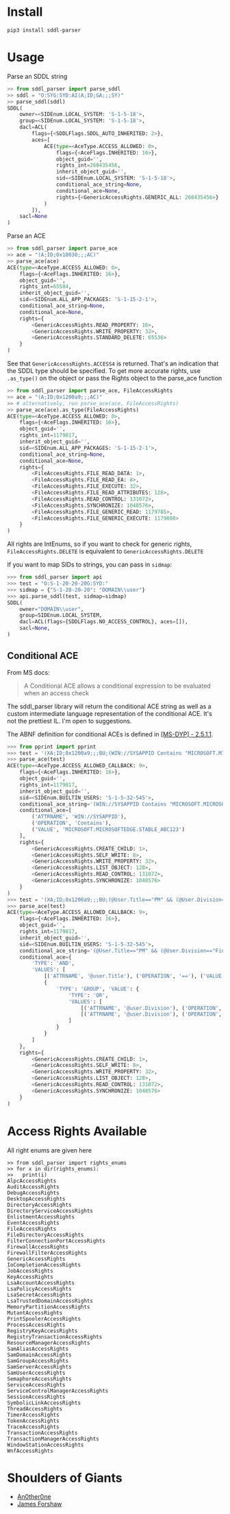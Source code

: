 # Install
```
pip3 install sddl-parser
```

# Usage
Parse an SDDL string

```py
>> from sddl_parser import parse_sddl
>> sddl = "O:SYG:SYD:AI(A;ID;GA;;;SY)"
>> parse_sddl(sddl)
SDDL(
    owner=<SIDEnum.LOCAL_SYSTEM: 'S-1-5-18'>,
    group=<SIDEnum.LOCAL_SYSTEM: 'S-1-5-18'>,
    dacl=ACL(
        flags={<SDDLFlags.SDDL_AUTO_INHERITED: 2>},
        aces=[
            ACE(type=<AceType.ACCESS_ALLOWED: 0>,
                flags={<AceFlags.INHERITED: 16>},
                object_guid='',
                rights_int=268435456,
                inherit_object_guid='',
                sid=<SIDEnum.LOCAL_SYSTEM: 'S-1-5-18'>,
                conditional_ace_string=None,
                conditional_ace=None,
                rights={<GenericAccessRights.GENERIC_ALL: 268435456>}
            )
        ]),
    sacl=None
)
```

Parse an ACE

```py
>> from sddl_parser import parse_ace
>> ace = "(A;ID;0x10030;;;AC)"
>> parse_ace(ace)
ACE(type=<AceType.ACCESS_ALLOWED: 0>,
    flags={<AceFlags.INHERITED: 16>},
    object_guid='',
    rights_int=65584,
    inherit_object_guid='',
    sid=<SIDEnum.ALL_APP_PACKAGES: 'S-1-15-2-1'>,
    conditional_ace_string=None,
    conditional_ace=None,
    rights={
        <GenericAccessRights.READ_PROPERTY: 16>,
        <GenericAccessRights.WRITE_PROPERTY: 32>,
        <GenericAccessRights.STANDARD_DELETE: 65536>
    }
)
```

See that `GenericAccessRights.ACCESS4` is returned. That's an indication that the SDDL type should be specified. To get more accurate rights, use `.as_type()` on the object or pass the Rights object to the parse_ace function

```py
>> from sddl_parser import parse_ace, FileAccessRights
>> ace = "(A;ID;0x1200a9;;;AC)"
>> # alternatively, run parse_ace(ace, FileAccessRights)
>> parse_ace(ace).as_type(FileAccessRights)
ACE(type=<AceType.ACCESS_ALLOWED: 0>,
    flags={<AceFlags.INHERITED: 16>},
    object_guid='',
    rights_int=1179817,
    inherit_object_guid='',
    sid=<SIDEnum.ALL_APP_PACKAGES: 'S-1-15-2-1'>,
    conditional_ace_string=None,
    conditional_ace=None,
    rights={
        <FileAccessRights.FILE_READ_DATA: 1>,
        <FileAccessRights.FILE_READ_EA: 8>,
        <FileAccessRights.FILE_EXECUTE: 32>,
        <FileAccessRights.FILE_READ_ATTRIBUTES: 128>,
        <FileAccessRights.READ_CONTROL: 131072>,
        <FileAccessRights.SYNCHRONIZE: 1048576>,
        <FileAccessRights.FILE_GENERIC_READ: 1179785>,
        <FileAccessRights.FILE_GENERIC_EXECUTE: 1179808>
    }
)
```

All rights are IntEnums, so if you want to check for generic rights, `FileAccessRights.DELETE` is equivalent to `GenericAccessRights.DELETE`

If you want to map SIDs to strings, you can pass in `sidmap`:

```py
>>> from sddl_parser import api
>>> test = "O:S-1-20-20-20G:SYD:"
>>> sidmap = {"S-1-20-20-20": "DOMAIN\\user"}
>>> api.parse_sddl(test, sidmap=sidmap)
SDDL(
    owner="DOMAIN\\user",
    group=SIDEnum.LOCAL_SYSTEM,
    dacl=ACL(flags={SDDLFlags.NO_ACCESS_CONTROL}, aces=[]),
    sacl=None,
)
```

## Conditional ACE

From MS docs:
> A Conditional ACE allows a conditional expression to be evaluated when an access check

The sddl_parser library will return the conditional ACE string as well as a custom intermediate language representation of the conditional ACE. It's not the prettiest IL. I'm open to suggestions.

The ABNF definition for conditional ACEs is defined in [[MS-DYP] - 2.5.1.1](https://learn.microsoft.com/en-us/openspecs/windows_protocols/ms-dtyp/f4296d69-1c0f-491f-9587-a960b292d070).

```py
>>> from pprint import pprint
>>> test = '(XA;ID;0x1200a9;;;BU;(WIN://SYSAPPID Contains "MICROSOFT.MICROSOFTEDGE.STABLE_ABC123"))'
>>> parse_ace(test)
ACE(type=<AceType.ACCESS_ALLOWED_CALLBACK: 9>,
    flags={<AceFlags.INHERITED: 16>},
    object_guid='',
    rights_int=1179817,
    inherit_object_guid='',
    sid=<SIDEnum.BUILTIN_USERS: 'S-1-5-32-545'>,
    conditional_ace_string='(WIN://SYSAPPID Contains "MICROSOFT.MICROSOFTEDGE.STABLE_ABC123")',
    conditional_ace=[
        ('ATTRNAME', 'WIN://SYSAPPID'),
        ('OPERATION', 'Contains'),
        ('VALUE', 'MICROSOFT.MICROSOFTEDGE.STABLE_ABC123')
    ],
    rights={
        <GenericAccessRights.CREATE_CHILD: 1>,
        <GenericAccessRights.SELF_WRITE: 8>,
        <GenericAccessRights.WRITE_PROPERTY: 32>,
        <GenericAccessRights.LIST_OBJECT: 128>,
        <GenericAccessRights.READ_CONTROL: 131072>,
        <GenericAccessRights.SYNCHRONIZE: 1048576>
    }
)
>>> test = '(XA;ID;0x1200a9;;;BU;(@User.Title=="PM" && (@User.Division=="Finance" || @User.Division == "Sales")))'
>>> parse_ace(test)
ACE(type=<AceType.ACCESS_ALLOWED_CALLBACK: 9>,
    flags={<AceFlags.INHERITED: 16>},
    object_guid='',
    rights_int=1179817,
    inherit_object_guid='',
    sid=<SIDEnum.BUILTIN_USERS: 'S-1-5-32-545'>,
    conditional_ace_string='(@User.Title=="PM" && (@User.Division=="Finance" || @User.Division == "Sales")',
    conditional_ace={
        'TYPE': 'AND',
        'VALUES': [
            [('ATTRNAME', '@user.Title'), ('OPERATION', '=='), ('VALUE', 'PM')],
            {
                'TYPE': 'GROUP', 'VALUE': {
                    'TYPE': 'OR',
                    'VALUES': [
                        [('ATTRNAME', '@user.Division'), ('OPERATION', '=='), ('VALUE', 'Finance')],
                        [('ATTRNAME', '@user.Division'), ('OPERATION', '=='), ('VALUE', 'Sales')]
                    ]
                }
            }
        ]
    },
    rights={
        <GenericAccessRights.CREATE_CHILD: 1>,
        <GenericAccessRights.SELF_WRITE: 8>,
        <GenericAccessRights.WRITE_PROPERTY: 32>,
        <GenericAccessRights.LIST_OBJECT: 128>,
        <GenericAccessRights.READ_CONTROL: 131072>,
        <GenericAccessRights.SYNCHRONIZE: 1048576>
    }
)
```

# Access Rights Available

All right enums are given here

```
>> from sddl_parser import rights_enums
>> for x in dir(rights_enums):
>>   print(i)
AlpcAccessRights
AuditAccessRights
DebugAccessRights
DesktopAccessRights
DirectoryAccessRights
DirectoryServiceAccessRights
EnlistmentAccessRights
EventAccessRights
FileAccessRights
FileDirectoryAccessRights
FilterConnectionPortAccessRights
FirewallAccessRights
FirewallFilterAccessRights
GenericAccessRights
IoCompletionAccessRights
JobAccessRights
KeyAccessRights
LsaAccountAccessRights
LsaPolicyAccessRights
LsaSecretAccessRights
LsaTrustedDomainAccessRights
MemoryPartitionAccessRights
MutantAccessRights
PrintSpoolerAccessRights
ProcessAccessRights
RegistryKeyAccessRights
RegistryTransactionAccessRights
ResourceManagerAccessRights
SamAliasAccessRights
SamDomainAccessRights
SamGroupAccessRights
SamServerAccessRights
SamUserAccessRights
SemaphoreAccessRights
ServiceAccessRights
ServiceControlManagerAccessRights
SessionAccessRights
SymbolicLinkAccessRights
ThreadAccessRights
TimerAccessRights
TokenAccessRights
TraceAccessRights
TransactionAccessRights
TransactionManagerAccessRights
WindowStationAccessRights
WnfAccessRights
```

# Shoulders of Giants
- [An0ther0ne]
- [James Forshaw]

[An0ther0ne]: https://github.com/An0ther0ne
[James Forshaw]: https://twitter.com/tiraniddo
